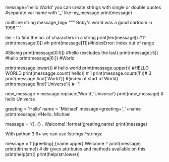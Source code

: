 message='hello World'
you can create strings with single or double quotes
#separate var name with '_' like my_message
print(message)


multiline string
message_big= """ Boby's world was a 
good cartoom in 1998"""

len - to find the no. of characters in a string
print(len(message)) #11
print(message[0]) #h
print(message[11])#IndexError: index out of range

#Slicing
print(message[0:5]) #hello (excludes the last)
print(message[:5]) #hello
print(message[6:]) #World

print(message.lower()) # hello world
print(message.upper()) #HELLO WORLD
print(messagge.count('hello)) # 1
print(message.count('l'))# 3
print(message.find('World')) 6(index of start of World)
print(message.find('Universe')) # -1

new_message = message.replace('World','Universe')
print(new_message) # hello Universe

greeting = 'Hello'
name = 'Michael'
message=greeting+', '+name
print(message) #Hello, Michael

message = '{}, {} . Welcome!'.format(greeting,name)
print(message)

With python 3.6+ we can use fstrings
Fstrings:

message = f'{greeting},{name.upper}.Welcome !'
print(message)
print(dir(name)) # dir gives attributes and methods available on this
print(help(str))
print(help(str.lower))
